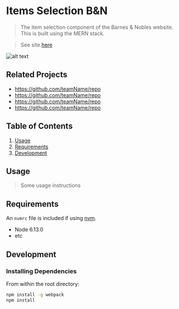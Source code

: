 # Items Selection B&N

> The item selection component of the Barnes & Nobles website.\
This is built using the MERN stack.

> See site [here](http://52.14.148.12:3001/?isbn=9781571311931)

![alt text](https://github.com/Sweet-Treat/barnesandundignifiedItemSelection/blob/main/gif-fec.gif "Item selection app")



## Related Projects

  - https://github.com/teamName/repo
  - https://github.com/teamName/repo
  - https://github.com/teamName/repo
  - https://github.com/teamName/repo

## Table of Contents

1. [Usage](#Usage)
1. [Requirements](#requirements)
1. [Development](#development)

## Usage

> Some usage instructions

## Requirements

An `nvmrc` file is included if using [nvm](https://github.com/creationix/nvm).

- Node 6.13.0
- etc

## Development

### Installing Dependencies

From within the root directory:

```sh
npm install -g webpack
npm install
```

